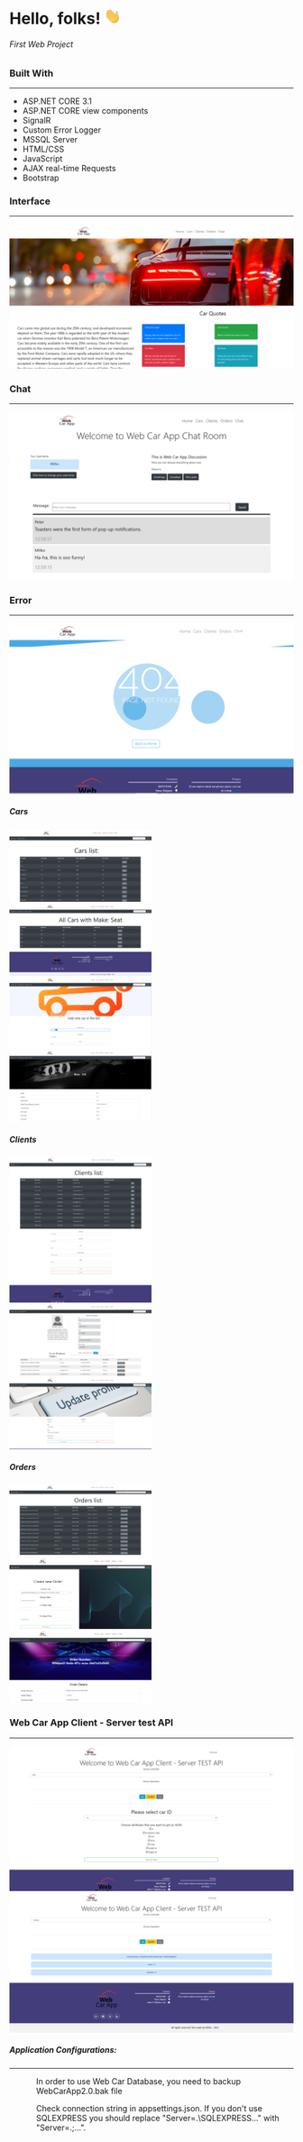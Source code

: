 
# Hello, folks! <img src="https://raw.githubusercontent.com/mitko1725/WebCarApp/main/images/wave.gif" width="30px">
<h6>First Web Project</h6>


<h3>Built With</h3>
<hr/>
<ul>
<li>ASP.NET CORE 3.1</li>
<li>ASP.NET CORE view components</li>
<li>SignalR</li>
<li>Custom Error Logger</li>
<li>MSSQL Server</li>
<li>HTML/CSS</li>
<li>JavaScript</li>
<li>AJAX real-time Requests</li>
<li>Bootstrap</li>
</ul>


<h3>Interface</h3>
<hr/>
<img src="https://raw.githubusercontent.com/mitko1725/WebCarApp/main/images/Intro.PNG"/>

<h3>Chat</h3>
<hr/>
<img src="https://raw.githubusercontent.com/mitko1725/WebCarApp/main/images/Chat.PNG"/>

<h3>Error</h3>
<hr/>
<img src="https://raw.githubusercontent.com/mitko1725/WebCarApp/main/images/Error.PNG"/>

<h5>Cars</h5>


<p float="left">
  <img src="https://raw.githubusercontent.com/mitko1725/WebCarApp/main/images/cars1.PNG" width="50%" />
  <img src="https://raw.githubusercontent.com/mitko1725/WebCarApp/main/images/cars2.PNG" width="50%" /> 
  <img src="https://raw.githubusercontent.com/mitko1725/WebCarApp/main/images/cars3.PNG" width="50%" />
  <img src="https://raw.githubusercontent.com/mitko1725/WebCarApp/main/images/cars4.PNG" width="50%" />
</p>


</hr>

<h5>Clients</h5>


<p float="left">
  <img src="https://raw.githubusercontent.com/mitko1725/WebCarApp/main/images/clients1.PNG" width="50%" />
  <img src="https://raw.githubusercontent.com/mitko1725/WebCarApp/main/images/clients2.PNG" width="50%" /> 
  <img src="https://raw.githubusercontent.com/mitko1725/WebCarApp/main/images/clients3.PNG" width="50%" />
  <img src="https://raw.githubusercontent.com/mitko1725/WebCarApp/main/images/clients4.PNG" width="50%" />
</p>


</hr>
<h5>Orders</h5>


<p float="left">
  <img src="https://raw.githubusercontent.com/mitko1725/WebCarApp/main/images/orders1.PNG" width="50%" />
  <img src="https://raw.githubusercontent.com/mitko1725/WebCarApp/main/images/orders2.PNG" width="50%" />
  <img src="https://raw.githubusercontent.com/mitko1725/WebCarApp/main/images/orders3.PNG" width="50%" />
  
</p>


</hr>

<h3>Web Car App Client - Server test API</h3>
<hr/>
<img src="https://raw.githubusercontent.com/mitko1725/WebCarApp/main/images/api1.PNG"/>
<img src="https://raw.githubusercontent.com/mitko1725/WebCarApp/main/images/api2.PNG"/>



<h5>Application Configurations:</h5>


<hr/>
<ul>
<ul>In order to use Web Car Database, you need to backup WebCarApp2.0.bak file</ul>
<ul>Check connection string in appsettings.json. If you don't use SQLEXPRESS you should replace "Server=.\SQLEXPRESS..." with "Server=.;...".</ul>

</ul>


